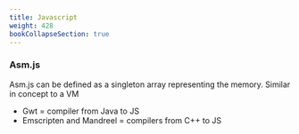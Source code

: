```yaml
---
title: Javascript
weight: 428
bookCollapseSection: true
---
```


### Asm.js

Asm.js can be defined as a singleton array representing the memory. Similar in concept to a VM

* Gwt = compiler from Java to JS
* Emscripten and Mandreel = compilers from C++ to JS
